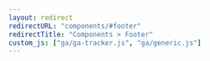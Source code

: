 ```yaml
---
layout: redirect
redirectURL: "components/#footer"
redirectTitle: "Components > Footer"
custom_js: ["ga/ga-tracker.js", "ga/generic.js"]
---
```

